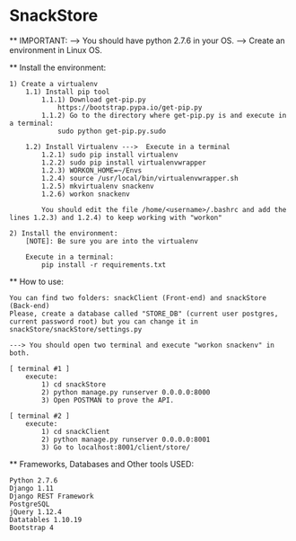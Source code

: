 # SnackStore

** IMPORTANT:
	--> You should have python 2.7.6 in your OS. 
	--> Create an environment in Linux OS.

** Install the environment:

	1) Create a virtualenv 
		1.1) Install pip tool 
			1.1.1) Download get-pip.py
				https://bootstrap.pypa.io/get-pip.py
			1.1.2) Go to the directory where get-pip.py is and execute in a terminal:
				sudo python get-pip.py.sudo
				
		1.2) Install Virtualenv --->  Execute in a terminal
			1.2.1) sudo pip install virtualenv
			1.2.2) sudo pip install virtualenvwrapper
			1.2.3) WORKON_HOME=~/Envs
			1.2.4) source /usr/local/bin/virtualenvwrapper.sh
			1.2.5) mkvirtualenv snackenv
			1.2.6) workon snackenv
			
			You should edit the file /home/<username>/.bashrc and add the lines 1.2.3) and 1.2.4) to keep working with "workon"
				
	2) Install the environment:
		[NOTE]: Be sure you are into the virtualenv
		
		Execute in a terminal:
			pip install -r requirements.txt
			
** How to use:
	
	You can find two folders: snackClient (Front-end) and snackStore (Back-end)
	Please, create a database called "STORE_DB" (current user postgres, current password root) but you can change it in snackStore/snackStore/settings.py
	
	---> You should open two terminal and execute "workon snackenv" in both. 
	
	[ terminal #1 ]
		execute:
			1) cd snackStore
			2) python manage.py runserver 0.0.0.0:8000
			3) Open POSTMAN to prove the API.
		
	[ terminal #2 ]
		execute:
			1) cd snackClient
			2) python manage.py runserver 0.0.0.0:8001
			3) Go to localhost:8001/client/store/
			
** Frameworks, Databases and Other tools USED:

	Python 2.7.6
	Django 1.11
	Django REST Framework
	PostgreSQL 
	jQuery 1.12.4
	Datatables 1.10.19
	Bootstrap 4
	
	
